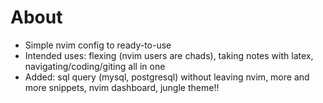 # About
- Simple nvim config to ready-to-use
- Intended uses: flexing (nvim users are chads), taking notes with latex, navigating/coding/giting all in one
- Added: sql query (mysql, postgresql) without leaving nvim, more and more snippets, nvim dashboard, jungle theme!!
